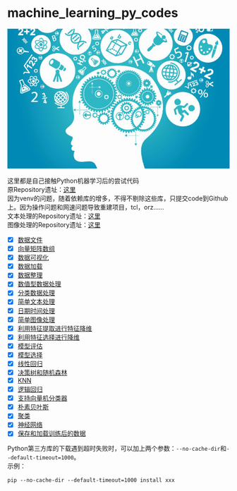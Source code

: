 # machine_learning_py_codes

![机器学习](images/machine_learning.jpg)

这里都是自己接触Python机器学习后的尝试代码<br/>
原Repository遗址：[这里](../../../machine_learning_python_codes)<br/>
因为venv的问题，随着依赖库的增多，不得不剔除这些库，只提交code到Github上。因为操作问题和网速问题导致重建项目，tcl，orz……<br/>
文本处理的Repository遗址：[这里](../../../python_text_processing_training)<br/>
图像处理的Repository遗址：[这里](../../../python_image_processing_training)<br/>

- [x] [数据文件](src/data_files)
- [x] [向量矩阵数组](src/向量矩阵数组)
- [x] [数据可视化](src/数据可视化)
- [x] [数据加载](src/数据加载)
- [x] [数据整理](src/数据整理)
- [x] [数值型数据处理](src/数值型数据处理)
- [x] [分类数据处理](src/分类数据处理)
- [x] [简单文本处理](src/简单文本处理)
- [x] [日期时间处理](src/日期时间处理)
- [x] [简单图像处理](src/简单图像处理)
- [x] [利用特征提取进行特征降维](src/利用特征提取进行特征降维)
- [x] [利用特征选择进行降维](src/利用特征选择进行降维)
- [x] [模型评估](src/模型评估)
- [x] [模型选择](src/模型选择)
- [x] [线性回归](src/线性回归)
- [x] [决策树和随机森林](src/决策树和随机森林)
- [x] [KNN](src/KNN)
- [x] [逻辑回归](src/逻辑回归)
- [x] [支持向量机分类器](src/支持向量机分类器)
- [x] [朴素贝叶斯](src/朴素贝叶斯)
- [x] [聚类](src/聚类)
- [x] [神经网络](src/神经网络)
- [x] [保存和加载训练后的数据](src/保存和加载训练后的数据)

Python第三方库的下载遇到超时失败时，可以加上两个参数：`--no-cache-dir`和`--default-timeout=1000`。<br/>
示例：
```shell
pip --no-cache-dir --default-timeout=1000 install xxx
```
